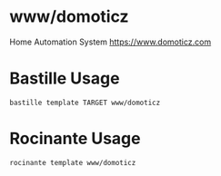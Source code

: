 # www/domoticz
Home Automation System
https://www.domoticz.com

# Bastille Usage
```shell
bastille template TARGET www/domoticz
```

# Rocinante Usage
```shell
rocinante template www/domoticz
```
